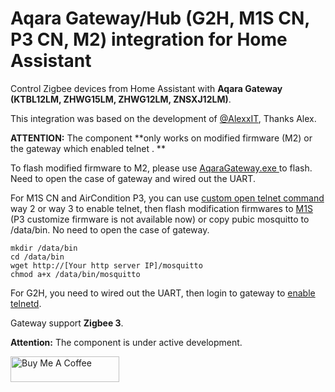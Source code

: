 # Aqara Gateway/Hub (G2H, M1S CN, P3 CN, M2) integration for Home Assistant

Control Zigbee devices from Home Assistant with **Aqara Gateway (KTBL12LM, ZHWG15LM, ZHWG12LM, ZNSXJ12LM)**.

This integration was based on the development of <a href=https://github.com/AlexxIT/XiaomiGateway3/>@AlexxIT</a>, Thanks Alex.

**ATTENTION:** The component **only works on modified firmware (M2) or the gateway which enabled telnet . **

To flash modified firmware to M2, please use <a href="https://github.com/niceboygithub/AqaraM1SM2fw/raw/main/tools/aqaragateway.exe"> AqaraGateway.exe </a> to flash. Need to open the case of gateway and wired out the UART.

For M1S CN and AirCondition P3, you can use <a href="https://gist.github.com/zvldz/1bd6b21539f84339c218f9427e022709"> custom open telnet command </a> way 2 or way 3 to enable telnet, then flash modification firmwares to <a href="https://github.com/niceboygithub/AqaraM1SM2fw/tree/main/modified/M1S"> M1S </a>(P3 customize firmware is not available now) or copy pubic mosquitto to /data/bin. No need to open the case of gateway.

```shell
mkdir /data/bin
cd /data/bin
wget http://[Your http server IP]/mosquitto
chmod a+x /data/bin/mosquitto
```

For G2H, you need to wired out the UART, then login to gateway to <a href="https://github.com/niceboygithub/AqaraCameraHubfw/tree/main/binutils#aqara-camera-hub-g2g2h-znsxj12lm-related-binutils">enable telnetd</a>.

Gateway support **Zigbee 3**.

**Attention:** The component is under active development.

<a href="https://www.buymeacoffee.com/niceboygithub" target="_blank"><img src="https://cdn.buymeacoffee.com/buttons/default-orange.png" alt="Buy Me A Coffee" height="41" width="174"></a>
